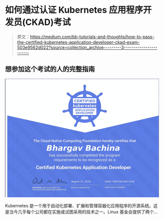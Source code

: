 # 如何通过认证 Kubernetes 应用程序开发员(CKAD)考试

> 原文：<https://medium.com/bb-tutorials-and-thoughts/how-to-pass-the-certified-kubernetes-application-developer-ckad-exam-503e9562d022?source=collection_archive---------3----------------------->

## 想参加这个考试的人的完整指南

![](img/7b24c87309626dddcdebff07159055f8.png)

Kubernetes 是一个用于自动化部署、扩展和管理容器化应用程序的开源系统。这是当今几乎每个公司都在实施或试图采用的技术之一。Linux 基金会提供了两个…